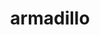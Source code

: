 ---
title: "armadillo"
layout: cache
categories: [package, develop]
meta: {"versions": ["12.8.3"], "compilers": ["gcc@=12.3.0"], "oss": ["ubuntu22.04"], "platforms": ["linux"], "targets": ["x86_64_v3"], "stacks": ["root", "tutorial"], "num_specs": 8, "num_specs_by_stack": {"root": 8, "tutorial": 8}}
spec_details: [{"hash": "fkoxjrc5xlmgmyxlhy5pxpayjniuvp3b", "compiler": "gcc@=12.3.0", "versions": ["12.8.3"], "os": "ubuntu22.04", "platform": "linux", "target": "x86_64_v3", "variants": ["build_system=cmake", "build_type=Release", "generator=make", "~hdf5", "~ipo", "patches=59207b1"], "stacks": ["root", "tutorial"], "size": "-", "tarball": "https://binaries.spack.io/develop/build_cache/linux-ubuntu22.04-x86_64_v3/gcc-12.3.0/armadillo-12.8.3/linux-ubuntu22.04-x86_64_v3-gcc-12.3.0-armadillo-12.8.3-fkoxjrc5xlmgmyxlhy5pxpayjniuvp3b.spack"}, {"hash": "hh4d4xebe2taojeqolpwtnepiw6dctip", "compiler": "gcc@=12.3.0", "versions": ["12.8.3"], "os": "ubuntu22.04", "platform": "linux", "target": "x86_64_v3", "variants": ["build_system=cmake", "build_type=Release", "generator=make", "~hdf5", "~ipo", "patches=59207b1"], "stacks": ["root", "tutorial"], "size": "-", "tarball": "https://binaries.spack.io/develop/build_cache/linux-ubuntu22.04-x86_64_v3/gcc-12.3.0/armadillo-12.8.3/linux-ubuntu22.04-x86_64_v3-gcc-12.3.0-armadillo-12.8.3-hh4d4xebe2taojeqolpwtnepiw6dctip.spack"}, {"hash": "cnto6wae6afqmiwhkkn2diq63lxpc5tb", "compiler": "gcc@=12.3.0", "versions": ["12.8.3"], "os": "ubuntu22.04", "platform": "linux", "target": "x86_64_v3", "variants": ["build_system=cmake", "build_type=Release", "generator=make", "~hdf5", "~ipo", "patches=59207b1"], "stacks": ["root", "tutorial"], "size": "-", "tarball": "https://binaries.spack.io/develop/build_cache/linux-ubuntu22.04-x86_64_v3/gcc-12.3.0/armadillo-12.8.3/linux-ubuntu22.04-x86_64_v3-gcc-12.3.0-armadillo-12.8.3-cnto6wae6afqmiwhkkn2diq63lxpc5tb.spack"}, {"hash": "4rn65vrbmlwfsjurzj3tfpvbsnmegjgl", "compiler": "gcc@=12.3.0", "versions": ["12.8.3"], "os": "ubuntu22.04", "platform": "linux", "target": "x86_64_v3", "variants": ["build_system=cmake", "build_type=Release", "generator=make", "~hdf5", "~ipo", "patches=59207b1"], "stacks": ["root", "tutorial"], "size": "-", "tarball": "https://binaries.spack.io/develop/build_cache/linux-ubuntu22.04-x86_64_v3/gcc-12.3.0/armadillo-12.8.3/linux-ubuntu22.04-x86_64_v3-gcc-12.3.0-armadillo-12.8.3-4rn65vrbmlwfsjurzj3tfpvbsnmegjgl.spack"}, {"hash": "oz6rnaa67c3yvxsucge26fthk6dsm5e4", "compiler": "gcc@=12.3.0", "versions": ["12.8.3"], "os": "ubuntu22.04", "platform": "linux", "target": "x86_64_v3", "variants": ["build_system=cmake", "build_type=Release", "generator=make", "~hdf5", "~ipo", "patches=59207b1"], "stacks": ["root", "tutorial"], "size": "-", "tarball": "https://binaries.spack.io/develop/build_cache/linux-ubuntu22.04-x86_64_v3/gcc-12.3.0/armadillo-12.8.3/linux-ubuntu22.04-x86_64_v3-gcc-12.3.0-armadillo-12.8.3-oz6rnaa67c3yvxsucge26fthk6dsm5e4.spack"}, {"hash": "gh53z6tmxos4hqvoj2ilus4lelo2aukh", "compiler": "gcc@=12.3.0", "versions": ["12.8.3"], "os": "ubuntu22.04", "platform": "linux", "target": "x86_64_v3", "variants": ["build_system=cmake", "build_type=Release", "generator=make", "~hdf5", "~ipo", "patches=59207b1"], "stacks": ["root", "tutorial"], "size": "-", "tarball": "https://binaries.spack.io/develop/build_cache/linux-ubuntu22.04-x86_64_v3/gcc-12.3.0/armadillo-12.8.3/linux-ubuntu22.04-x86_64_v3-gcc-12.3.0-armadillo-12.8.3-gh53z6tmxos4hqvoj2ilus4lelo2aukh.spack"}, {"hash": "ht2v4dbtioca4rh2t7pdzwamkzfscqrw", "compiler": "gcc@=12.3.0", "versions": ["12.8.3"], "os": "ubuntu22.04", "platform": "linux", "target": "x86_64_v3", "variants": ["build_system=cmake", "build_type=Release", "generator=make", "~hdf5", "~ipo", "patches=59207b1"], "stacks": ["root", "tutorial"], "size": "-", "tarball": "https://binaries.spack.io/develop/build_cache/linux-ubuntu22.04-x86_64_v3/gcc-12.3.0/armadillo-12.8.3/linux-ubuntu22.04-x86_64_v3-gcc-12.3.0-armadillo-12.8.3-ht2v4dbtioca4rh2t7pdzwamkzfscqrw.spack"}, {"hash": "rw7yl6bi4dvrlksiwv7m4htyxaflceep", "compiler": "gcc@=12.3.0", "versions": ["12.8.3"], "os": "ubuntu22.04", "platform": "linux", "target": "x86_64_v3", "variants": ["build_system=cmake", "build_type=Release", "generator=make", "~hdf5", "~ipo", "patches=59207b1"], "stacks": ["root", "tutorial"], "size": "-", "tarball": "https://binaries.spack.io/develop/build_cache/linux-ubuntu22.04-x86_64_v3/gcc-12.3.0/armadillo-12.8.3/linux-ubuntu22.04-x86_64_v3-gcc-12.3.0-armadillo-12.8.3-rw7yl6bi4dvrlksiwv7m4htyxaflceep.spack"}]
---